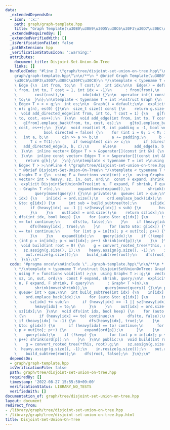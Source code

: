 ```yaml
---
data:
  _extendedDependsOn:
  - icon: ':x:'
    path: graph/graph-template.hpp
    title: "Graph Template(\u30B0\u30E9\u30D5\u30C6\u30F3\u30D7\u30EC\u30FC\u30C8)"
  _extendedRequiredBy: []
  _extendedVerifiedWith: []
  _isVerificationFailed: false
  _pathExtension: hpp
  _verificationStatusIcon: ':warning:'
  attributes:
    document_title: Disjoint-Set-Union-On-Tree
    links: []
  bundledCode: "#line 2 \"graph/tree/disjoint-set-union-on-tree.hpp\"\n\n#line 2 \"\
    graph/graph-template.hpp\"\n\n/**\n * @brief Graph Template(\u30B0\u30E9\u30D5\
    \u30C6\u30F3\u30D7\u30EC\u30FC\u30C8)\n */\ntemplate < typename T = int >\nstruct\
    \ Edge {\n  int from, to;\n  T cost;\n  int idx;\n\n  Edge() = default;\n\n  Edge(int\
    \ from, int to, T cost = 1, int idx = -1)\n      : from(from),\n        to(to),\n\
    \        cost(cost),\n        idx(idx) {}\n\n  operator int() const {\n    return\
    \ to;\n  }\n};\n\ntemplate < typename T = int >\nstruct Graph {\n  vector< vector<\
    \ Edge< T > > > g;\n  int es;\n\n  Graph() = default;\n\n  explicit Graph(int\
    \ n): g(n), es(0) {}\n\n  size_t size() const {\n    return g.size();\n  }\n\n\
    \  void add_directed_edge(int from, int to, T cost = 1) {\n    g[from].emplace_back(from,\
    \ to, cost, es++);\n  }\n\n  void add_edge(int from, int to, T cost = 1) {\n \
    \   g[from].emplace_back(from, to, cost, es);\n    g[to].emplace_back(to, from,\
    \ cost, es++);\n  }\n\n  void read(int M, int padding = -1, bool weighted = false,\n\
    \            bool directed = false) {\n    for (int i = 0; i < M; i++) {\n   \
    \   int a, b;\n      cin >> a >> b;\n      a += padding;\n      b += padding;\n\
    \      T c = T(1);\n      if (weighted) cin >> c;\n      if (directed)\n     \
    \   add_directed_edge(a, b, c);\n      else\n        add_edge(a, b, c);\n    }\n\
    \  }\n\n  inline vector< Edge< T > > &operator[](const int &k) {\n    return g[k];\n\
    \  }\n\n  inline const vector< Edge< T > > &operator[](const int &k) const {\n\
    \    return g[k];\n  }\n};\n\ntemplate < typename T = int >\nusing Edges = vector<\
    \ Edge< T > >;\n#line 4 \"graph/tree/disjoint-set-union-on-tree.hpp\"\n\n/**\n\
    \ * @brief Disjoint-Set-Union-On-Tree\n */\ntemplate < typename T >\nstruct DisjointSetUnionOnTree:\
    \ Graph< T > {\n  using F = function< void(int) >;\n  using Graph< T >::g;\n \
    \ vector< int > heavy, sz, in, out, ord;\n  const F expand, shrink, query;\n\n\
    \  explicit DisjointSetUnionOnTree(int n, F expand, F shrink, F query)\n     \
    \ : Graph< T >(n),\n        expand(move(expand)),\n        shrink(move(shrink)),\n\
    \        query(move(query)) {}\n\n private:\n  queue< int > que;\n\n  int build_subtree(int\
    \ idx) {\n    in[idx] = ord.size();\n    ord.emplace_back(idx);\n    for (auto\
    \ &to: g[idx]) {\n      int sub = build_subtree(to);\n      sz[idx] += sub;\n\
    \      if (heavy[idx] == -1 || sz[heavy[idx]] < sub) {\n        heavy[idx] = to;\n\
    \      }\n    }\n    out[idx] = ord.size();\n    return sz[idx];\n  }\n\n  void\
    \ dfs(int idx, bool keep) {\n    for (auto &to: g[idx]) {\n      if (heavy[idx]\
    \ == to) continue;\n      dfs(to, false);\n    }\n    if (heavy[idx] != -1) {\n\
    \      dfs(heavy[idx], true);\n    }\n    for (auto &to: g[idx]) {\n      if (heavy[idx]\
    \ == to) continue;\n      for (int p = in[to]; p < out[to]; p++) {\n        expand(ord[p]);\n\
    \      }\n    }\n    expand(idx);\n    query(idx);\n    if (!keep) {\n      for\
    \ (int p = in[idx]; p < out[idx]; p++) shrink(ord[p]);\n    }\n  }\n\n public:\n\
    \  void build(int root = 0) {\n    g = convert_rooted_tree(*this, root).g;\n \
    \   sz.assign(g.size(), 1);\n    heavy.assign(g.size(), -1);\n    in.resize(g.size());\n\
    \    out.resize(g.size());\n    build_subtree(root);\n    dfs(root, false);\n\
    \  }\n};\n"
  code: "#pragma once\n\n#include \"../graph-template.hpp\"\n\n/**\n * @brief Disjoint-Set-Union-On-Tree\n\
    \ */\ntemplate < typename T >\nstruct DisjointSetUnionOnTree: Graph< T > {\n \
    \ using F = function< void(int) >;\n  using Graph< T >::g;\n  vector< int > heavy,\
    \ sz, in, out, ord;\n  const F expand, shrink, query;\n\n  explicit DisjointSetUnionOnTree(int\
    \ n, F expand, F shrink, F query)\n      : Graph< T >(n),\n        expand(move(expand)),\n\
    \        shrink(move(shrink)),\n        query(move(query)) {}\n\n private:\n \
    \ queue< int > que;\n\n  int build_subtree(int idx) {\n    in[idx] = ord.size();\n\
    \    ord.emplace_back(idx);\n    for (auto &to: g[idx]) {\n      int sub = build_subtree(to);\n\
    \      sz[idx] += sub;\n      if (heavy[idx] == -1 || sz[heavy[idx]] < sub) {\n\
    \        heavy[idx] = to;\n      }\n    }\n    out[idx] = ord.size();\n    return\
    \ sz[idx];\n  }\n\n  void dfs(int idx, bool keep) {\n    for (auto &to: g[idx])\
    \ {\n      if (heavy[idx] == to) continue;\n      dfs(to, false);\n    }\n   \
    \ if (heavy[idx] != -1) {\n      dfs(heavy[idx], true);\n    }\n    for (auto\
    \ &to: g[idx]) {\n      if (heavy[idx] == to) continue;\n      for (int p = in[to];\
    \ p < out[to]; p++) {\n        expand(ord[p]);\n      }\n    }\n    expand(idx);\n\
    \    query(idx);\n    if (!keep) {\n      for (int p = in[idx]; p < out[idx];\
    \ p++) shrink(ord[p]);\n    }\n  }\n\n public:\n  void build(int root = 0) {\n\
    \    g = convert_rooted_tree(*this, root).g;\n    sz.assign(g.size(), 1);\n  \
    \  heavy.assign(g.size(), -1);\n    in.resize(g.size());\n    out.resize(g.size());\n\
    \    build_subtree(root);\n    dfs(root, false);\n  }\n};\n"
  dependsOn:
  - graph/graph-template.hpp
  isVerificationFile: false
  path: graph/tree/disjoint-set-union-on-tree.hpp
  requiredBy: []
  timestamp: '2022-08-27 15:55:50+09:00'
  verificationStatus: LIBRARY_NO_TESTS
  verifiedWith: []
documentation_of: graph/tree/disjoint-set-union-on-tree.hpp
layout: document
redirect_from:
- /library/graph/tree/disjoint-set-union-on-tree.hpp
- /library/graph/tree/disjoint-set-union-on-tree.hpp.html
title: Disjoint-Set-Union-On-Tree
---
```

